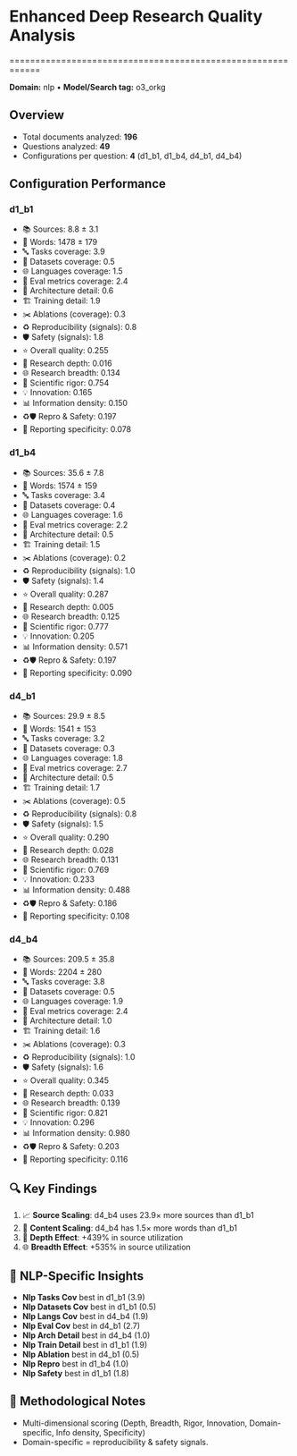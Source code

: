 # Enhanced Deep Research Quality Analysis
============================================================

**Domain:** nlp  •  **Model/Search tag:** o3_orkg

## Overview
- Total documents analyzed: **196**
- Questions analyzed: **49**
- Configurations per question: **4** (d1_b1, d1_b4, d4_b1, d4_b4)

## Configuration Performance

### d1_b1
- 📚 Sources: 8.8 ± 3.1
- 📝 Words: 1478 ± 179
- 🔤 Tasks coverage: 3.9
- 🧪 Datasets coverage: 0.5
- 🌐 Languages coverage: 1.5
- 🧮 Eval metrics coverage: 2.4
- 🧩 Architecture detail: 0.6
- 🏗️ Training detail: 1.9
- ✂️ Ablations (coverage): 0.3
- ♻️ Reproducibility (signals): 0.8
- 🛡️ Safety (signals): 1.8
- ⭐ Overall quality: 0.255
- 🎯 Research depth: 0.016
- 🌐 Research breadth: 0.134
- 🔬 Scientific rigor: 0.754
- 💡 Innovation: 0.165
- 📊 Information density: 0.150
- ♻️🛡️ Repro & Safety: 0.197
- 🧾 Reporting specificity: 0.078

### d1_b4
- 📚 Sources: 35.6 ± 7.8
- 📝 Words: 1574 ± 159
- 🔤 Tasks coverage: 3.4
- 🧪 Datasets coverage: 0.4
- 🌐 Languages coverage: 1.6
- 🧮 Eval metrics coverage: 2.2
- 🧩 Architecture detail: 0.5
- 🏗️ Training detail: 1.5
- ✂️ Ablations (coverage): 0.2
- ♻️ Reproducibility (signals): 1.0
- 🛡️ Safety (signals): 1.4
- ⭐ Overall quality: 0.287
- 🎯 Research depth: 0.005
- 🌐 Research breadth: 0.125
- 🔬 Scientific rigor: 0.777
- 💡 Innovation: 0.205
- 📊 Information density: 0.571
- ♻️🛡️ Repro & Safety: 0.197
- 🧾 Reporting specificity: 0.090

### d4_b1
- 📚 Sources: 29.9 ± 8.5
- 📝 Words: 1541 ± 153
- 🔤 Tasks coverage: 3.2
- 🧪 Datasets coverage: 0.3
- 🌐 Languages coverage: 1.8
- 🧮 Eval metrics coverage: 2.7
- 🧩 Architecture detail: 0.5
- 🏗️ Training detail: 1.7
- ✂️ Ablations (coverage): 0.5
- ♻️ Reproducibility (signals): 0.8
- 🛡️ Safety (signals): 1.5
- ⭐ Overall quality: 0.290
- 🎯 Research depth: 0.028
- 🌐 Research breadth: 0.131
- 🔬 Scientific rigor: 0.769
- 💡 Innovation: 0.233
- 📊 Information density: 0.488
- ♻️🛡️ Repro & Safety: 0.186
- 🧾 Reporting specificity: 0.108

### d4_b4
- 📚 Sources: 209.5 ± 35.8
- 📝 Words: 2204 ± 280
- 🔤 Tasks coverage: 3.8
- 🧪 Datasets coverage: 0.5
- 🌐 Languages coverage: 1.9
- 🧮 Eval metrics coverage: 2.4
- 🧩 Architecture detail: 1.0
- 🏗️ Training detail: 1.6
- ✂️ Ablations (coverage): 0.3
- ♻️ Reproducibility (signals): 1.0
- 🛡️ Safety (signals): 1.6
- ⭐ Overall quality: 0.345
- 🎯 Research depth: 0.033
- 🌐 Research breadth: 0.139
- 🔬 Scientific rigor: 0.821
- 💡 Innovation: 0.296
- 📊 Information density: 0.980
- ♻️🛡️ Repro & Safety: 0.203
- 🧾 Reporting specificity: 0.116

## 🔍 Key Findings
1. 📈 **Source Scaling**: d4_b4 uses 23.9× more sources than d1_b1
2. 📝 **Content Scaling**: d4_b4 has 1.5× more words than d1_b1
3. 🔄 **Depth Effect**: +439% in source utilization
4. 🌐 **Breadth Effect**: +535% in source utilization

## 🤖 NLP-Specific Insights
- **Nlp Tasks Cov** best in d1_b1 (3.9)
- **Nlp Datasets Cov** best in d1_b1 (0.5)
- **Nlp Langs Cov** best in d4_b4 (1.9)
- **Nlp Eval Cov** best in d4_b1 (2.7)
- **Nlp Arch Detail** best in d4_b4 (1.0)
- **Nlp Train Detail** best in d1_b1 (1.9)
- **Nlp Ablation** best in d4_b1 (0.5)
- **Nlp Repro** best in d1_b4 (1.0)
- **Nlp Safety** best in d1_b1 (1.8)

## 🔬 Methodological Notes
- Multi-dimensional scoring (Depth, Breadth, Rigor, Innovation, Domain-specific, Info density, Specificity)
- Domain-specific = reproducibility & safety signals.